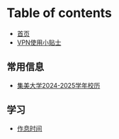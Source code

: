 # Table of contents

* [首页](README.md)
* [VPN使用小贴士](vpn-shi-yong-xiao-tie-shi.md)

## 常用信息 <a href="#basics" id="basics"></a>

* [集美大学2024-2025学年校历](basics/school_calendar.md)

## 学习 <a href="#learning" id="learning"></a>

* [作息时间](learning/zuo-xi-shi-jian.md)
